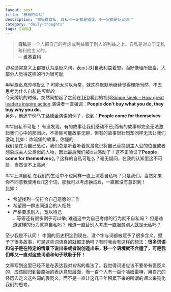 ```yaml
---
layout: post
title: "积极的自私"
description: "积极得自私, 自私不一定都是错误，不一定都是贬义词!"
category: "daily-thoughts"
tags: [自私]
---
```


> **自私**是一个人把自己的考虑或利益置于别人的利益之上。自私是对立于无私和利他主义的。  
> \-\- [维基百科](http://zh.wikipedia.org/wiki/自私)

*自私*通常意义上都被认为是贬义词，表示只对自我利益着想，而好像理所应当，大部分人觉得这样的行为很可耻;

###*自私真的可耻么？*
可能太习以为常，就这样默默地继续觉得理所当然，不去思考为什么自私是*可耻的*;  
今天蹲坑的时候，突然间想起了之前在[TED](http://ted.com)看到的视频[Simon sinek \- How great leaders inspire action](http://www.ted.com/talks/simon_sinek_how_great_leaders_inspire_action.html).演讲者一直强调：**People don\'t buy what you do, they buy why you do.**   
另外，他还举例马丁路德金演讲的例子，说到：**People come for themselves.**

###自私不可耻！
有没发现，有的故事让我们感动不已;而有的故事却完全无法激起我们心中的那团火，不排除可能故事无聊，但有的故事很壮烈却同样无法让我们激动;比如：炸暗堡的故事，你懂的;  
我们是在为自己感动，我们总是听着听着就潜意识将自己替换到主人公的位置或者想象成主人公类似的人物，因此最后我们被`自己`感动了！这不正验证了**People come for themselves**么？这样的自私可耻么？毫无疑问，在我的认知里这不可耻，当然谈不上高尚;

###上演自私
在我们的生活中不也同样一直上演着自私吗？只是我们，当然如果你不同意我使用`我们`这个词，那我可以考虑换成`我`，一直都没有意识到！  
比如：  
-    希望找到一份符合自己意愿的工作
-    希望跟一群志同道合的人相处
-    严格要求别人，宽以待己  
...等等还有很多例子可以举; 难道这中为自己考虑的行为就不自私吗？ 但是难道这样的行为就算自私吗？ 难道一直替别人考虑一直服务别人就是无私吗？

至少我是不认同！
中国的历史积淀到现在，没个字与词都被赋予了很多含义，赋予了很多故事，可是这些词语真的就都正确吗？有时我会有这样的想法：**很多词语和句子是在特定的情景下说出来或者说创造出来，移一个语境就不合适了，可是我们却又一直对这些词语和句子耿耿于怀！**

文章写到这里已经不是在表达我对*自私*的看法了。我觉得词语应该不要带有褒贬义的，应该回归到最原始的表达意思层面，而一百个人有一百个哈姆雷特，用自己的经历去定义这些词的褒贬义，而不是一直让这几千年积累下来的所谓的*意义*来钝化我们的思考。


